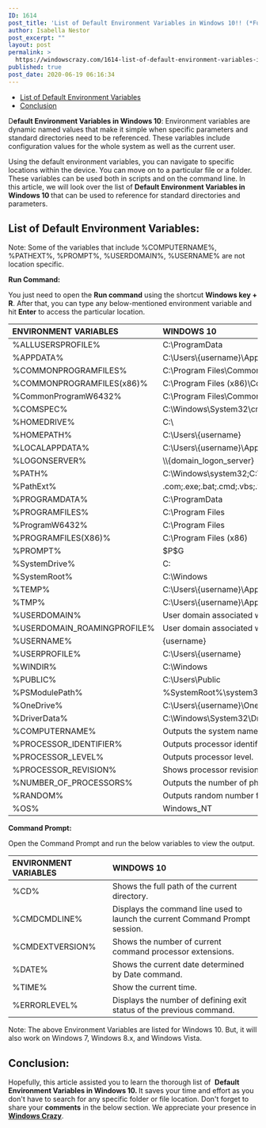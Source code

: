 ```yaml
---
ID: 1614
post_title: 'List of Default Environment Variables in Windows 10!! (*Full List*)'
author: Isabella Nestor
post_excerpt: ""
layout: post
permalink: >
  https://windowscrazy.com/1614-list-of-default-environment-variables-in-windows-10-full-list/
published: true
post_date: 2020-06-19 06:16:34
---
```

<ul class="toc">
 	<li><a href="#1">List of Default Environment Variables</a></li>
 	<li><a href="#2">Conclusion</a></li>
</ul>
<span class="dcap">D</span><strong>efault Environment Variables in Windows 10</strong>: Environment variables are dynamic named values that make it simple when specific parameters and standard directories need to be referenced. These variables include configuration values for the whole system as well as the current user.

Using the default environment variables, you can navigate to specific locations within the device. You can move on to a particular file or a folder. These variables can be used both in scripts and on the command line. In this article, we will look over the list of <strong>Default Environment Variables in Windows 10 </strong>that can be used to reference for standard directories and parameters.
<h2 id="1">List of Default Environment Variables:</h2>
<p id="note">Note: Some of the variables that include %COMPUTERNAME%, %PATHEXT%, %PROMPT%, %USERDOMAIN%, %USERNAME% are not location specific.</p>
<strong>Run Command:</strong>

You just need to open the <strong>Run command</strong> using the shortcut <strong>Windows key + R</strong>. After that, you can type any below-mentioned environment variable and hit <strong>Enter</strong> to access the particular location.
<table>
<thead>
<tr>
<th style="text-align: left;">ENVIRONMENT VARIABLES</th>
<th style="text-align: left;">WINDOWS 10</th>
</tr>
</thead>
<tbody>
<tr>
<td>%ALLUSERSPROFILE%</td>
<td>C:\ProgramData</td>
</tr>
<tr>
<td>%APPDATA%</td>
<td>C:\Users\{username}\AppData\Roaming</td>
</tr>
<tr>
<td>%COMMONPROGRAMFILES%</td>
<td>C:\Program Files\Common Files</td>
</tr>
<tr>
<td>%COMMONPROGRAMFILES(x86)%</td>
<td>C:\Program Files (x86)\Common Files</td>
</tr>
<tr>
<td>%CommonProgramW6432%</td>
<td>C:\Program Files\Common Files</td>
</tr>
<tr>
<td>%COMSPEC%</td>
<td>C:\Windows\System32\cmd.exe</td>
</tr>
<tr>
<td>%HOMEDRIVE%</td>
<td>C:\</td>
</tr>
<tr>
<td>%HOMEPATH%</td>
<td>C:\Users\{username}</td>
</tr>
<tr>
<td>%LOCALAPPDATA%</td>
<td>C:\Users\{username}\AppData\Local</td>
</tr>
<tr>
<td>%LOGONSERVER%</td>
<td>\\{domain_logon_server}</td>
</tr>
<tr>
<td>%PATH%</td>
<td>C:\Windows\system32;C:\Windows;C:\Windows\System32\Wbem</td>
</tr>
<tr>
<td>%PathExt%</td>
<td>.com;.exe;.bat;.cmd;.vbs;.vbe;.js;.jse;.wsf;.wsh;.msc</td>
</tr>
<tr>
<td>%PROGRAMDATA%</td>
<td>C:\ProgramData</td>
</tr>
<tr>
<td>%PROGRAMFILES%</td>
<td>C:\Program Files</td>
</tr>
<tr>
<td>%ProgramW6432%</td>
<td>C:\Program Files</td>
</tr>
<tr>
<td>%PROGRAMFILES(X86)%</td>
<td>C:\Program Files (x86)</td>
</tr>
<tr>
<td>%PROMPT%</td>
<td>$P$G</td>
</tr>
<tr>
<td>%SystemDrive%</td>
<td>C:</td>
</tr>
<tr>
<td>%SystemRoot%</td>
<td>C:\Windows</td>
</tr>
<tr>
<td>%TEMP%</td>
<td>C:\Users\{username}\AppData\Local\Temp</td>
</tr>
<tr>
<td>%TMP%</td>
<td>C:\Users\{username}\AppData\Local\Temp</td>
</tr>
<tr>
<td>%USERDOMAIN%</td>
<td>User domain associated with the current user.</td>
</tr>
<tr>
<td>%USERDOMAIN_ROAMINGPROFILE%</td>
<td>User domain associated with the roaming profile.</td>
</tr>
<tr>
<td>%USERNAME%</td>
<td>{username}</td>
</tr>
<tr>
<td>%USERPROFILE%</td>
<td>C:\Users\{username}</td>
</tr>
<tr>
<td>%WINDIR%</td>
<td>C:\Windows</td>
</tr>
<tr>
<td>%PUBLIC%</td>
<td>C:\Users\Public</td>
</tr>
<tr>
<td>%PSModulePath%</td>
<td>%SystemRoot%\system32\WindowsPowerShell\v1.0\Modules\</td>
</tr>
<tr>
<td>%OneDrive%</td>
<td>C:\Users\{username}\OneDrive</td>
</tr>
<tr>
<td>%DriverData%</td>
<td>C:\Windows\System32\Drivers\DriverData</td>
</tr>
<tr>
<td>%COMPUTERNAME%</td>
<td>Outputs the system name.</td>
</tr>
<tr>
<td>%PROCESSOR_IDENTIFIER%</td>
<td>Outputs processor identifier.</td>
</tr>
<tr>
<td>%PROCESSOR_LEVEL%</td>
<td>Outputs processor level.</td>
</tr>
<tr>
<td>%PROCESSOR_REVISION%</td>
<td>Shows processor revision.</td>
</tr>
<tr>
<td>%NUMBER_OF_PROCESSORS%</td>
<td>Outputs the number of physical and virtual cores.</td>
</tr>
<tr>
<td>%RANDOM%</td>
<td>Outputs random number from 0 through 32767.</td>
</tr>
<tr>
<td>%OS%</td>
<td>Windows_NT</td>
</tr>
</tbody>
</table>
<strong>Command Prompt:</strong>

Open the Command Prompt and run the below variables to view the output.
<table>
<thead>
<tr>
<th style="text-align: left;">ENVIRONMENT VARIABLES</th>
<th style="text-align: left;">WINDOWS 10</th>
</tr>
</thead>
<tbody>
<tr>
<td>%CD%</td>
<td>Shows the full path of the current directory.</td>
</tr>
<tr>
<td>%CMDCMDLINE%</td>
<td>Displays the command line used to launch the current Command Prompt session.</td>
</tr>
<tr>
<td>%CMDEXTVERSION%</td>
<td>Shows the number of current command processor extensions.</td>
</tr>
<tr>
<td>%DATE%</td>
<td>Shows the current date determined by Date command.</td>
</tr>
<tr>
<td>%TIME%</td>
<td>Show the current time.</td>
</tr>
<tr>
<td>%ERRORLEVEL%</td>
<td>Displays the number of defining exit status of the previous command.</td>
</tr>
</tbody>
</table>
<p id="note">Note: The above Environment Variables are listed for Windows 10. But, it will also work on Windows 7, Windows 8.x, and Windows Vista.</p>

<h2 id="1">Conclusion:</h2>
Hopefully, this article assisted you to learn the thorough list of  <strong>Default Environment Variables in Windows 10. </strong>It saves your time and effort as you don't have to search for any specific folder or file location. Don't forget to share your <strong>comments</strong> in the below section. We appreciate your presence in <a href="https://windowscrazy.com/"><strong>Windows Crazy</strong></a>.